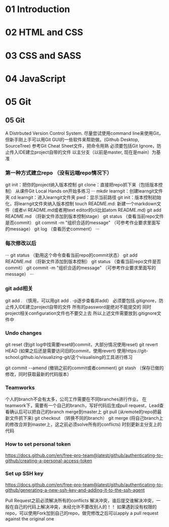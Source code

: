# 01 Introduction
# 02 HTML and CSS
# 03 CSS and SASS
# 04 JavaScript
# 05 Git

## 05 Git
A Distrbuted Version Control System.
尽量尝试使用command line来使用Git，但新手刚上手可以用Git GUI的一些软件来帮助做。(Github Desktop, SourceTree)
参考Git Cheat Sheet文件，把命令用熟
必须要包括Git Ignore，防止传入IDE建立project自带的文件
以主分支（以前是master, 现在是main）为基准

### 第一种方式建立repo （没有远端repo情况下）
git init：把你的project纳入版本控制
git clone：直接把repo抓下来（包括版本控制）
从课件Git Local Hands on开始多练习
···
mkdir learngit：创建learngit文件夹
cd learngit：进入learngit文件夹
pwd：显示当前路径
git init：版本控制初始化，将learngit文件夹纳入版本控制
touch README.md: 新建一个markdown文件（或者vi README.md或者用text editor的cli比如atom README.md)
git add README.md （将新文件添加到版本控制stage）
git status （查看当前repo文件是否commit）
git commit -m "组织合适的message" （可参考作业要求里面写的message）
git log （查看历史comment）
···
### 每次修改以后
···
git status （勤用这个命令查看当前repo的commit状态）
git add README.md （将新文件添加到版本控制）
git status （查看当前repo文件是否commit）
git commit -m "组织合适的message" （可参考作业要求里面写的message）
···
### git add相关
git add . （慎用，可以用git add . -p逐步查看并add）
必须要包括.gitignore，防止传入IDE建立project自带的文件
所有的password是绝对不能提交的
同时project相关configuration文件也不要交上去
所以上述文件需要放到.gitignore文件中
### Undo changes
git reset <comment> (到git log中找需要reset的commit，大部分情况使用reset)
git revert HEAD (如果之后还是需要访问旧的commit，使用revert)
使用https://git-school.github.io/visualizing-git/这个visualising的工具进行练习

git commit --amend (撤销之前的commit或者comment)
git stash （保存已做的修改，同时获取最新的代码版本）

### Teamworks
个人的branch不会有太多，公司工作需要在不同branches进行作业。
在teamwork下，需要有一个自己的branch，写好代码后生成pull request，Lead查看确认后可以把自己的branch merge到master上
git pull (从remote的repo把最新文件抓下来)
git checkout <branchname> （转换不同的branch）
git merge (将自己branch上的修改合并到master上，这之前必须solve所有的conflicts)
时刻更新主分支上的代码

### How to set personal token
https://docs.github.com/en/free-pro-team@latest/github/authenticating-to-github/creating-a-personal-access-token

### Set up SSH key
https://docs.github.com/en/free-pro-team@latest/github/authenticating-to-github/generating-a-new-ssh-key-and-adding-it-to-the-ssh-agent

Pull Request之前必须解决所有的conflicts
解决冲突，谁后提交谁解决冲突，一般在自己的代码上解决冲突，未经允许不要改别人的！！
如果遇到没有权限的repo，可以使用Fork加到自己的repo，做完修改之后可以apply a pull request against the original one

